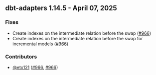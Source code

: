 ## dbt-adapters 1.14.5 - April 07, 2025

### Fixes

- Create indexes on the intermediate relation before the swap ([#966](https://github.com/dbt-labs/dbt-adapters/issues/966))
- Create indexes on the intermediate relation before the swap for incremental models ([#966](https://github.com/dbt-labs/dbt-adapters/issues/966))

### Contributors
- [@etx121](https://github.com/etx121) ([#966](https://github.com/dbt-labs/dbt-adapters/issues/966), [#966](https://github.com/dbt-labs/dbt-adapters/issues/966))
